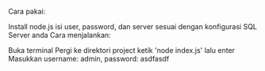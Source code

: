 Cara pakai:

Install node.js
isi user, password, dan server sesuai dengan konfigurasi SQL Server anda
Cara menjalankan:

Buka terminal
Pergi ke direktori project
ketik 'node index.js' lalu enter
Masukkan username: admin, password: asdfasdf

